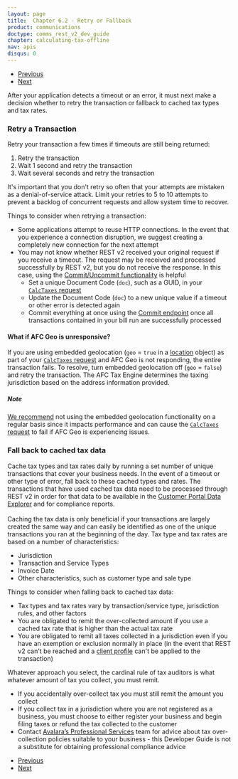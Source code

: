 ```yaml
---
layout: page
title:  Chapter 6.2 - Retry or Fallback
product: communications
doctype: comms_rest_v2_dev_guide
chapter: calculating-tax-offline
nav: apis
disqus: 0
---
```


<ul class="pager">
  <li class="previous"><a href="/communications/dev-guide_rest_v2/calculating-tax-offline/detect-dropped-connection/"><i class="glyphicon glyphicon-chevron-left"></i>Previous</a></li>
  <li class="next"><a href="/communications/dev-guide_rest_v2/calculating-tax-offline/recover-data/">Next<i class="glyphicon glyphicon-chevron-right"></i></a></li>
</ul>

After your application detects a timeout or an error, it must next make a decision whether to retry the transaction or fallback to cached tax types and tax rates.

<h3>Retry a Transaction</h3>
Retry your transaction a few times if timeouts are still being returned:
<ol class="dev-guide-list">
  <li>Retry the transaction</li>
  <li>Wait 1 second and retry the transaction</li>
  <li>Wait several seconds and retry the transaction</li>
</ol>

It's important that you don't retry so often that your attempts are mistaken as a denial-of-service attack.  Limit your retries to 5 to 10 attempts to prevent a backlog of concurrent requests and allow system time to recover.

Things to consider when retrying a transaction:
<ul class="dev-guide-list">
  <li>Some applications attempt to reuse HTTP connections. In the event that you experience a connection disruption, we suggest creating a completely new connection for the next attempt</li>
  <li>You may not know whether REST v2 received your original request if you receive a timeout. The request may be received and processed successfully by REST v2, but you do not receive the response. In this case, using the <a class="dev-guide-link" href="/communications/dev-guide_rest_v2/commit-uncommit/">Commit/Uncommit functionality</a> is helpful
  <ul class="dev-guide-list">
    <li>Set a unique Document Code (<code>doc</code>), such as a GUID, in your <a class="dev-guide-link" href="/communications/dev-guide_rest_v2/reference/calc-taxes-request/"><code>CalcTaxes</code> request</a></li>
    <li>Update the Document Code (<code>doc</code>) to a new unique value if a timeout or other error is detected again</li>
    <li>Commit everything at once using the <a class="dev-guide-link" href="/communications/dev-guide_rest_v2/commit-uncommit/commit-request/">Commit endpoint</a> once all transactions contained in your bill run are successfully processed</li>
  </ul>
  </li>
</ul>

<h4>What if AFC Geo is unresponsive?</h4>
If you are using embedded geolocation (<code>geo</code> = <code>true</code> in a <a class="dev-guide-link" href="/communications/dev-guide_rest_v2/reference/location/">location</a> object) as part of your <a class="dev-guide-link" href="/communications/dev-guide_rest_v2/reference/calc-taxes-request/"><code>CalcTaxes</code> request</a> and AFC Geo is not responding, the entire transaction fails.  To resolve, turn embedded geolocation off (<code>geo</code> = <code>false</code>) and retry the transaction.  The AFC Tax Engine determines the taxing jurisdiction based on the address information provided.

<h5>Note</h5>
<a class="dev-guide-link" href="/communications/dev-guide_rest_v2/getting-started/best-practices">We recommend</a> not using the embedded geolocation functionality on a regular basis since it impacts performance and can cause the <a class="dev-guide-link" href="/communications/dev-guide_rest_v2/reference/calc-taxes-request/"><code>CalcTaxes</code> request</a> to fail if AFC Geo is experiencing issues.

<h3>Fall back to cached tax data</h3>
Cache tax types and tax rates daily by running a set number of unique transactions that cover your business needs.  In the event of a timeout or other type of error, fall back to these cached types and rates. The transactions that have used cached tax data need to be processed through REST v2 in order for that data to be available in the <a class="dev-guide-link" href="https://communications.avalara.net/AFC/Reporting/Explorer">Customer Portal Data Explorer</a> and for compliance reports. 
<br/><br/> 
Caching the tax data is only beneficial if your transactions are largely created the same way and can easily be identified as one of the unique transactions you ran at the beginning of the day.  Tax type and tax rates are based on a number of characteristics:
<ul class="dev-guide-list">
  <li>Jurisdiction</li>
  <li>Transaction and Service Types</li>
  <li>Invoice Date</li>
  <li>Other characteristics, such as customer type and sale type</li>
</ul>

Things to consider when falling back to cached tax data:
<ul class="dev-guide-list">
  <li>Tax types and tax rates vary by transaction/service type, jurisdiction rules, and other factors</li>
  <li>You are obligated to remit the over-collected amount if you use a cached tax rate that is higher than the actual tax rate</li>
  <li>You are obligated to remit all taxes collected in a jurisdiction even if you have an exemption or exclusion normally in place (in the event that REST v2 can't be reached and a <a class="dev-guide-link" href="/communications/dev-guide_rest_v2/customizing-transactions/client-profiles/">client profile</a> can't be applied to the transaction)</li>
</ul>

Whatever approach you select, the cardinal rule of tax auditors is what whatever amount of tax you collect, you must remit. 
<ul class="dev-guide-list">
  <li>If you accidentally over-collect tax you must still remit the amount you collect</li>
  <li>If you collect tax in a jurisdiction where you are not registered as a business, you must choose to either register your business and begin filing taxes or refund the tax collected to the customer</li>
  <li>Contact <a class="dev-guide-link" href="https://www.avalara.com/contact-us/">Avalara’s Professional Services</a> team for advice about tax over-collection policies suitable to your business - this Developer Guide is not a substitute for obtaining professional compliance advice</li>
</ul>

<ul class="pager">
  <li class="previous"><a href="/communications/dev-guide_rest_v2/calculating-tax-offline/detect-dropped-connection/"><i class="glyphicon glyphicon-chevron-left"></i>Previous</a></li>
  <li class="next"><a href="/communications/dev-guide_rest_v2/calculating-tax-offline/recover-data/">Next<i class="glyphicon glyphicon-chevron-right"></i></a></li>
</ul>
